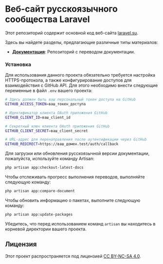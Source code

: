 # Веб-сайт русскоязычного сообщества Laravel

Этот репозиторий содержит основной код веб-сайта [laravel.su](https://laravel.su).

Здесь вы найдете разделы, предлагающие различные типы материалов:

- **[Документация](https://github.com/laravelrus/docs)**: Репозиторий с переводом документации.

### Установка

Для использования данного проекта обязательно требуется настройка HTTPS-протокола, а также конфигурирование доступов для
взаимодействия с GitHub API. Для этого необходимо внести следующие переменные в файл `.env` вашего проекта:

```bash
# Здесь должен быть ваш персональный токен доступа на GitHub
GITHUB_ACCESS_TOKEN=ваш_токен_доступа

# Идентификатор клиента OAuth приложения GitHub
GITHUB_CLIENT_ID=ваш_client_id

# Секретный ключ клиента OAuth приложения GitHub
GITHUB_CLIENT_SECRET=ваш_client_secret

# URL-адрес для перенаправления после аутентификации через GitHub
GITHUB_REDIRECT=https://ваш_домен.test/auth/callback
```

Для загрузки или обновления русскоязычной версии документации, пожалуйста, используйте команду Artisan:

```bash
php artisan app:checkout-latest-docs
```

Чтобы отслеживать прогресс выполнения переводов, выполняйте следующую команду:

```bash
php artisan app:compare-document
```

Чтобы обновить информацию о пакетах, выполните следующую команду:

```bash
php artisan app:update-packages
```

Убедитесь, что перед использованием команд `artisan` вы находитесь в корневой директории вашего проекта.

## Лицензия

Этот проект распространяется под лицензией [CC BY-NC-SA 4.0](https://creativecommons.org/licenses/by-nc-sa/4.0/deed.ru).
